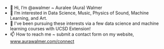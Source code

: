 - 👋 Hi, I’m @awalmer ~ Auralee (Aura) Walmer
- 👀 I’m interested in Data Science, Music, Physics of Sound, Machine Learning, and Art.
- 🌱 I've been pursuing these interests via a few data science and machine learning courses with UCSD Extension!
- 📫 How to reach me ~ submit a contact form on my website, www.aurawalmer.com/connect

<!---
awalmer/awalmer is a ✨ special ✨ repository because its `README.md` (this file) appears on your GitHub profile.
You can click the Preview link to take a look at your changes.
--->
